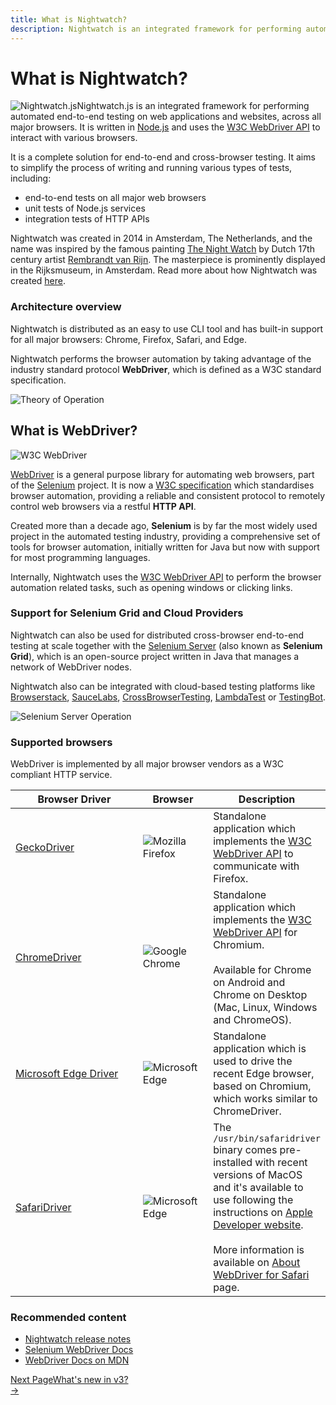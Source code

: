 ```yaml
---
title: What is Nightwatch?
description: Nightwatch is an integrated framework for performing automated end-to-end testing on web applications and websites, across all major browsers.
---
```


<div class="page-header"><h1>What is Nightwatch?</h1></div>

<img src="/images/nightwatch-circle.png" alt="Nightwatch.js" title="Nightwatch.js" id="whatis-logo" />Nightwatch.js is an integrated framework for performing automated end-to-end testing on web applications and websites, across all major browsers. It is written in [Node.js][1] and uses the [W3C WebDriver API][2] to interact with various browsers.

<p>It is a complete solution for end-to-end and cross-browser testing. It aims to simplify the process of writing and running various types of tests, including:</p>

<ul class="introduction">
    <li>end-to-end tests on all major web browsers</li>
    <li>unit tests of Node.js services</li>
    <li>integration tests of HTTP APIs</li>
</ul>

<p class="secondary-text">Nightwatch was created in 2014 in Amsterdam, The Netherlands, and the name was inspired by the famous painting <a href="https://www.rijksmuseum.nl/en/collection/SK-C-5">The Night Watch</a> by Dutch 17th century artist <a href="https://www.rembrandthuis.nl/en/meet-rembrandt/">Rembrandt van Rijn</a>. The masterpiece is prominently displayed in the Rijksmuseum, in Amsterdam. Read more about how Nightwatch was created <a href="/about">here</a>.</p>

### Architecture overview

Nightwatch is distributed as an easy to use CLI tool and has built-in support for all major browsers: Chrome, Firefox, Safari, and Edge.

Nightwatch performs the browser automation by taking advantage of the industry standard protocol **WebDriver**, which is defined as a W3C standard specification.

![Theory of Operation][image-1]

## What is WebDriver?

<p class="whatis-logo w3c-logo"><img src="https://www.w3.org/StyleSheets/TR/2016/logos/W3C" alt="W3C WebDriver" title="W3C WebDriver" class="whatis"></p>

[WebDriver][7] is a general purpose library for automating web browsers, part of the [Selenium][5] project. It is now a [W3C specification][10] which standardises browser automation, providing a reliable and consistent protocol to remotely control web browsers via a restful **HTTP API**.

Created more than a decade ago, **Selenium** is by far the most widely used project in the automated testing industry, providing a comprehensive set of tools for browser automation, initially written for Java but now with support for most programming languages.

Internally, Nightwatch uses the [W3C WebDriver API][6] to perform the browser automation related tasks, such as opening windows or clicking links.

### Support for Selenium Grid and Cloud Providers

Nightwatch can also be used for distributed cross-browser end-to-end testing at scale together with the [Selenium Server][13] (also known as **Selenium Grid**), which is an open-source project written in Java that manages a network of WebDriver nodes.

Nightwatch also can be integrated with cloud-based testing platforms like [Browserstack][14], [SauceLabs][15], [CrossBrowserTesting][16], [LambdaTest][17] or [TestingBot][20].

![Selenium Server Operation][image-2]

### Supported browsers

WebDriver is implemented by all major browser vendors as a W3C compliant HTTP service.

<table class="table table-bordered table-striped">
<thead>
 <tr>
   <th style="width: 200px;">Browser Driver</th>
   <th style="width: 100px; text-align:center">Browser</th>
   <th>Description</th>
 </tr>
</thead>
<tbody>
  <tr>
    <td><a class="local-nav" href="/gettingstarted/installation/#install-geckodriver">GeckoDriver</a></td>
    <td class="browser"><img alt="Mozilla Firefox" src="https://nightwatchjs.org/img/logos/Firefox_Logo_2017.png"/></td>
    <td>Standalone application which implements the <a href="https://w3c.github.io/webdriver/#protocol">W3C WebDriver API</a> to communicate with Firefox.</td>
  </tr>

  <tr>
    <td><a class="local-nav" href="/gettingstarted/installation/#install-chromedriver">ChromeDriver</a></td>
    <td class="browser"><img alt="Google Chrome" src="https://nightwatchjs.org/img/logos/1200px-Google_Chrome_icon.svg.png"/></td>
    <td>Standalone application which implements the <a href="https://w3c.github.io/webdriver/#protocol">W3C WebDriver API</a> for Chromium.<br><br>Available for Chrome on Android and Chrome on Desktop (Mac, Linux, Windows and ChromeOS).</td>
  </tr>

  <tr>
     <td><a class="local-nav" href="/gettingstarted/installation/#install-microsoftedge">Microsoft Edge Driver</a></td>
     <td class="browser"><img alt="Microsoft Edge" src="https://nightwatchjs.org/img/logos/Microsoft_Edge_logo.svg.png"/></td>
     <td>Standalone application which is used to drive the recent Edge browser, based on Chromium, which works similar to ChromeDriver.</td>
  </tr>

  <tr>
    <td><a class="local-nav" href="/gettingstarted/installation/#install-safaridriver">SafariDriver</a></td>
    <td class="browser"><img alt="Microsoft Edge" src="https://nightwatchjs.org/img/logos/safari_icon_large_2x.png"/></td>
    <td>The <code>/usr/bin/safaridriver</code> binary comes pre-installed with recent versions of MacOS and it's available to use following the instructions on <a href="https://developer.apple.com/documentation/webkit/testing_with_webdriver_in_safari">Apple Developer website</a>.
    <br><br>More information is available on <a href="https://developer.apple.com/documentation/webkit/about_webdriver_for_safari" target="_blank">About WebDriver for Safari</a> page.
    </td>
  </tr>

 </tbody>
</table>

[1]:    https://nodejs.org/
[2]:    https://www.w3.org/TR/webdriver/
[3]:    https://github.com/SeleniumHQ/selenium/wiki/JsonWireProtocol
[4]:    /about
[5]:    https://selenium.dev/
[6]:    https://www.w3.org/TR/webdriver
[7]:    https://www.w3.org/TR/webdriver
[8]:    https://sites.google.com/a/chromium.org/chromedriver/
[9]:    https://github.com/mozilla/geckodriver
[10]:   https://www.w3.org/TR/webdriver/
[11]:   https://github.com/SeleniumHQ/selenium/wiki/JsonWireProtocol
[12]:   /gettingstarted/installation/#webdriver-service
[13]:   https://selenium.dev/downloads/
[14]:   https://www.browserstack.com/
[15]:   https://saucelabs.com/
[16]:   https://crossbrowsertesting.com/
[17]:   https://www.lambdatest.com/
[18]:   https://selenium.dev/downloads/
[19]:   https://selenium.dev/downloads/
[20]:   https://testingbot.com/

[image-1]:  /img/operation.png
[image-2]:  /img/operation-cloud.png

### Recommended content
- [Nightwatch release notes](/guide/overview/whats-new.html)
- [Selenium WebDriver Docs](https://www.selenium.dev/documentation/webdriver/)
- [WebDriver Docs on MDN](https://developer.mozilla.org/en-US/docs/Web/WebDriver)

<div class="doc-pagination justify-content-end pt-40">
  <div class="next">
    <a href="/guide/overview/whats-new-in-v3.html">
        <div class="d-flex flex-column"><span class="smallT">Next Page</span><span class="bigT">What's new in v3?</span></div>
        <span>→</span>
    </a>
  </div>
</div>

